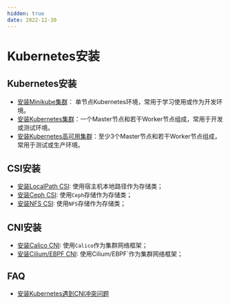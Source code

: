 ```yaml
---
hidden: true
date: 2022-12-30
---
```


# Kubernetes安装

## Kubernetes安装

- [安装Minikube集群](./installation/minikube.md)： 单节点Kubernetes环境，常用于学习使用或作为开发环境。
- [安装Kubernetes集群](./installation/kubernetes-cluster.md)：一个Master节点和若干Worker节点组成，常用于开发或测试环境。
- [安装Kubernetes高可用集群](./installation/kubernetes-cluster-ha.md)：至少3个Master节点和若干Worker节点组成，常用于测试或生产环境。

## CSI安装
- [安装LocalPath CSI](./installation/csi-localpath.md): 使用宿主机本地路径作为存储类；
- [安装Ceph CSI](./installation/csi-ceph.md): 使用`Ceph`存储作为存储类；
- [安装NFS CSI](./installation/csi-nfs.md): 使用`NFS`存储作为存储类；


## CNI安装
- [安装Calico CNI](./installation/cni-calico.md): 使用`Calico`作为集群网络框架；
- [安装Cilium/EBPF CNI](./installation/cni-cilium-ebpf.md): 使用Cilium/EBPF`作为集群网络框架；

## FAQ
- [安装Kubernetes遇到CNI冲突问题](./installation/faq.md#安装kubernetes遇到cni冲突问题)